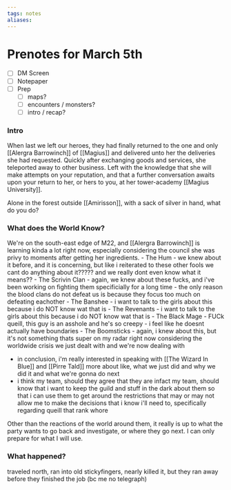 ```yaml
---
tags: notes
aliases:
---
```


# Prenotes for March 5th
- [ ] DM Screen
- [ ] Notepaper
- [ ] Prep
	- [ ] maps?
	- [ ] encounters / monsters?
	- [ ] intro / recap?

### Intro

When last we left our heroes, they had finally returned to the one and only [[Alergra Barrowinch]] of [[Magius]] and delivered unto her the deliveries she had requested. Quickly after exchanging goods and services, she teleported away to other business. Left with the knowledge that she will make attempts on your reputation, and that a further conversation awaits upon your return to her, or hers to you, at her tower-academy [[Magius University]].

Alone in the forest outside [[Amirisson]], with a sack of silver in hand, what do you do?

### What does the World Know?

We're on the south-east edge of M22, and [[Alergra Barrowinch]] is learning kinda a lot right now, especially considering the council she was privy to moments after getting her ingredients. 
		- The Hum
			- we knew about it before, and it is concerning, but like i reiterated to these other fools we cant do anything about it????? and we really dont even know what it means??
		- The Scrivin Clan
			- again, we knew about these fucks, and i've been working on fighting them specificially for a long time - the only reason the blood clans do not defeat us is because they focus too much on defeating eachother
		- The Banshee
			- i want to talk to the girls about this because i do NOT know wat that is
		- The Revenants
			- i want to talk to the girls about this because i do NOT know wat that is
		- The Black Mage
			- FUCk queill, this guy is an asshole and he's so creepy
			- i feel like he doesnt actually have boundaries
		- The Boomsticks
			- again, i knew about this, but it's not something thats super on my radar right now considering the worldwide crisis we just dealt with and we're now dealing with
- in conclusion, i'm really interested in speaking with [[The Wizard In Blue]] and [[Pirre Tald]] more about like, what we just did and why we did it and what we're gonna do next
- i think my team, should they agree that they are infact my team, should know that i want to keep the guild and stuff in the dark about them so that i can use them to get around the restrictions that may or may not allow me to make the decisions that i know i'll need to, specifically regarding queill that rank whore

Other than the reactions of the world around them, it really is up to what the party wants to go back and investigate, or where they go next. I can only prepare for what I will use.

### What happened?

traveled north, ran into old stickyfingers, nearly killed it, but they ran away before they finished the job (bc me no telegraph)